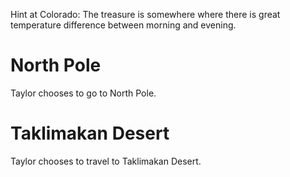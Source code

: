 
Hint at Colorado:
The treasure is somewhere where there is great temperature difference between morning and evening.

# North Pole
Taylor chooses to go to North Pole.

# Taklimakan Desert
Taylor chooses to travel to Taklimakan Desert.
